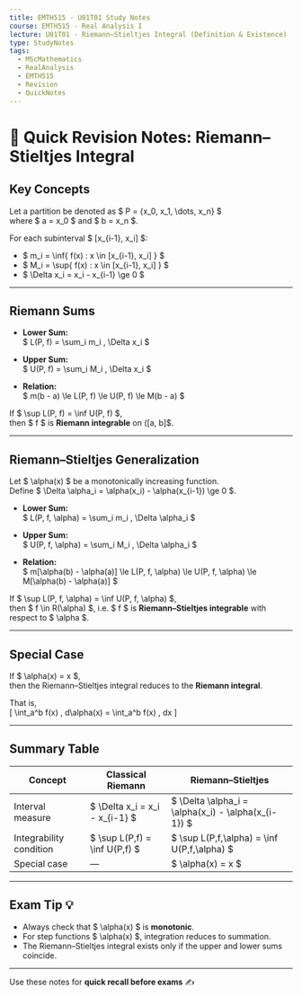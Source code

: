 ```yaml
---
title: EMTH515 - U01T01 Study Notes
course: EMTH515 - Real Analysis I
lecture: U01T01 - Riemann–Stieltjes Integral (Definition & Existence)
type: StudyNotes
tags:
  - MScMathematics
  - RealAnalysis
  - EMTH515
  - Revision
  - QuickNotes
---
```


# 🧮 Quick Revision Notes: Riemann–Stieltjes Integral

## Key Concepts

Let a partition be denoted as $ P = \{x_0, x_1, \dots, x_n\} $  
where $ a = x_0 $ and $ b = x_n $.

For each subinterval $ [x_{i-1}, x_i] $:

- $ m_i = \inf\{ f(x) : x \in [x_{i-1}, x_i] \} $
- $ M_i = \sup\{ f(x) : x \in [x_{i-1}, x_i] \} $
- $ \Delta x_i = x_i - x_{i-1} \ge 0 $

---

## Riemann Sums

- **Lower Sum:**  
  $ L(P, f) = \sum_i m_i \, \Delta x_i $

- **Upper Sum:**  
  $ U(P, f) = \sum_i M_i \, \Delta x_i $

- **Relation:**  
  $ m(b - a) \le L(P, f) \le U(P, f) \le M(b - a) $

If $ \sup L(P, f) = \inf U(P, f) $,  
then $ f $ is **Riemann integrable** on \([a, b]$.

---

## Riemann–Stieltjes Generalization

Let $ \alpha(x) $ be a monotonically increasing function.  
Define $ \Delta \alpha_i = \alpha(x_i) - \alpha(x_{i-1}) \ge 0 $.

- **Lower Sum:**  
  $ L(P, f, \alpha) = \sum_i m_i \, \Delta \alpha_i $

- **Upper Sum:**  
  $ U(P, f, \alpha) = \sum_i M_i \, \Delta \alpha_i $

- **Relation:**  
  $ m[\alpha(b) - \alpha(a)] \le L(P, f, \alpha) \le U(P, f, \alpha) \le M[\alpha(b) - \alpha(a)] $

If $ \sup L(P, f, \alpha) = \inf U(P, f, \alpha) $,  
then $ f \in R(\alpha) $, i.e. $ f $ is **Riemann–Stieltjes integrable** with respect to $ \alpha $.

---

## Special Case

If $ \alpha(x) = x $,  
then the Riemann–Stieltjes integral reduces to the **Riemann integral**.

That is,  
\[
\int_a^b f(x) \, d\alpha(x) = \int_a^b f(x) \, dx
\]

---

## Summary Table

| Concept | Classical Riemann | Riemann–Stieltjes |
|----------|------------------|-------------------|
| Interval measure | $ \Delta x_i = x_i - x_{i-1} $ | $ \Delta \alpha_i = \alpha(x_i) - \alpha(x_{i-1}) $ |
| Integrability condition | $ \sup L(P,f) = \inf U(P,f) $ | $ \sup L(P,f,\alpha) = \inf U(P,f,\alpha) $ |
| Special case | — | $ \alpha(x) = x $ |

---

## Exam Tip 💡

- Always check that $ \alpha(x) $ is **monotonic**.  
- For step functions $ \alpha(x) $, integration reduces to summation.  
- The Riemann–Stieltjes integral exists only if the upper and lower sums coincide.

---

Use these notes for **quick recall before exams** ✍️
